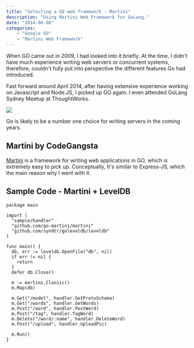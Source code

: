 ```yaml
---
title: "Selecting a GO web framework - Martini"
description: "Using Martini Web Framework for GoLang."
date: "2014-06-06"
categories:
    - "Google GO"
    - "Martini Web Framework"
---
```

When GO came out in 2009, I had looked into it briefly. At the time, I didn't have much experience writing web servers or concurrent systems,
therefore, couldn't fully put into perspective the different features Go had introduced.

Fast forward around April 2014, after having extensive experience working on Javascript and Node.JS, I picked up GO again. 
I even attended GoLang Sydney Meetup at ThoughtWorks.

![][1]

Go is likely to be a number one choice for writing servers in the coming years.

## Martini by CodeGangsta ##

[Martini](https://github.com/go-martini/martini) is a framework for writing web applications in GO, which is extremely easy to pick up.
Conceptually, It's similar to Express-JS, which the main reason why I went with it.

## Sample Code - Martini + LevelDB ##

```
package main

import (
  "sample/handler"
  "github.com/go-martini/martini"
  "github.com/syndtr/goleveldb/leveldb"
)

func main() {
  db, err := leveldb.OpenFile("db", nil)
  if err != nil {
    return
  }
  defer db.Close()

  m := martini.Classic()
  m.Map(db)

  m.Get("/model", handler.GetProtoSchema)
  m.Get("/words", handler.GetWords)
  m.Post("/word", handler.PostWord)
  m.Post("/tag", handler.TagWord)
  m.Delete("/word/:name", handler.DeleteWord)
  m.Post("/upload", handler.UploadPic)

  m.Run()
}
```

[1]: images/GoLangMeetupSyd2014.jpg

